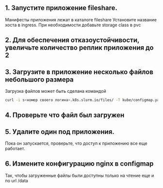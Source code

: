 ## 1. Запустите приложение fileshare.

Манифесты приложения лежат в каталоге fileshare
Установите название хоста в ingress.
При необходимости добавьте storage class в pvc

## 2. Для обеспечения отказоустойчивости, увеличьте количество реплик приложения до 2

## 3. Загрузите в приложение несколько файлов небольшого размера

Загрузка файлов может быть сделана командой
```bash
curl -i s<номер своего логина>.k8s.slurm.io/files/ -T kube/configmap.yaml
```

## 4. Проверьте что файл был загружен

## 5. Удалите один под приложения.

Пока он запускается, проверьте, что доступ к приложению все еще работает.

## 6. Измените конфигурацию nginx в configmap

Так, чтобы загруженные файлы были доступны только на чтение еще и по url /data
